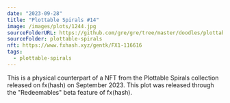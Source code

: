 ```yaml
---
date: "2023-09-28"
title: "Plottable Spirals #14"
image: /images/plots/1244.jpg
sourceFolderURL: https://github.com/gre/gre/tree/master/doodles/plottable-spirals
sourceFolder: plottable-spirals
nft: https://www.fxhash.xyz/gentk/FX1-116616
tags:
  - plottable-spirals
---
```


This is a physical counterpart of a NFT from the Plottable Spirals collection released on fx(hash) on September 2023. This plot was released through the "Redeemables" beta feature of fx(hash).

